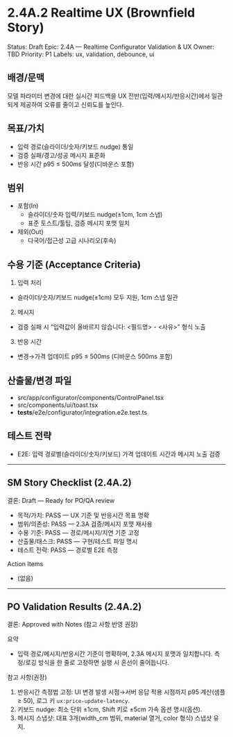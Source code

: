 # 2.4A.2 Realtime UX (Brownfield Story)

Status: Draft
Epic: 2.4A — Realtime Configurator Validation & UX
Owner: TBD
Priority: P1
Labels: ux, validation, debounce, ui

## 배경/문맥

모델 파라미터 변경에 대한 실시간 피드백을 UX 전반(입력/메시지/반응시간)에서 일관되게 제공하여 오류를 줄이고 신뢰도를 높인다.

## 목표/가치

- 입력 경로(슬라이더/숫자/키보드 nudge) 통일
- 검증 실패/경고/성공 메시지 표준화
- 반응 시간 p95 ≤ 500ms 달성(디바운스 포함)

## 범위

- 포함(In)
  - 슬라이더/숫자 입력/키보드 nudge(±1cm, 1cm 스냅)
  - 표준 토스트/툴팁, 검증 메시지 포맷 일치
- 제외(Out)
  - 다국어/접근성 고급 시나리오(후속)

## 수용 기준 (Acceptance Criteria)

1. 입력 처리

- 슬라이더/숫자/키보드 nudge(±1cm) 모두 지원, 1cm 스냅 일관

2. 메시지

- 검증 실패 시 “입력값이 올바르지 않습니다: <필드명> - <사유>” 형식 노출

3. 반응 시간

- 변경→가격 업데이트 p95 ≤ 500ms (디바운스 500ms 포함)

## 산출물/변경 파일

- src/app/configurator/components/ControlPanel.tsx
- src/components/ui/toast.tsx
- **tests**/e2e/configurator/integration.e2e.test.ts

## 테스트 전략

- E2E: 입력 경로별(슬라이더/숫자/키보드) 가격 업데이트 시간과 메시지 노출 검증

---

## SM Story Checklist (2.4A.2)

결론: Draft — Ready for PO/QA review

- 목적/가치: PASS — UX 기준 및 반응시간 목표 명확
- 범위/의존성: PASS — 2.3A 검증/메시지 포맷 재사용
- 수용 기준: PASS — 경로/메시지/지연 기준 고정
- 산출물/태스크: PASS — 구현/테스트 파일 명시
- 테스트 전략: PASS — 경로별 E2E 측정

Action Items

- (없음)

---

## PO Validation Results (2.4A.2)

결론: Approved with Notes (참고 사항 반영 권장)

요약

- 입력 경로/메시지/반응시간 기준이 명확하며, 2.3A 메시지 포맷과 일치합니다. 측정/로깅 방식을 한 줄로 고정하면 실행 시 혼선이 줄어듭니다.

참고 사항(권장)

1. 반응시간 측정법 고정: UI 변경 발생 시점→서버 응답 적용 시점까지 p95 계산(샘플 ≥ 50), 로그 키 `ux:price-update-latency`.
2. 키보드 nudge: 최소 단위 ±1cm, Shift 키로 ±5cm 가속 옵션 명시(옵션).
3. 메시지 스냅샷: 대표 3개(width_cm 범위, material 열거, color 형식) 스냅샷 유지.
